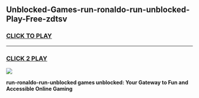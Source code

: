 
## Unblocked-Games-run-ronaldo-run-unblocked-Play-Free-zdtsv
<h3>
<a href="https://premium76.site?title=run-ronaldo-run-unblocked&ref=12A">CLICK TO PLAY</a></h3>
<hr>

<h3>
<a href="https://premium76.site?title=run-ronaldo-run-unblocked&ref=12A">CLICK 2 PLAY</a>
  
</h3>

<a href="https://premium76.site?title=run-ronaldo-run-unblocked&ref=12A"><img src="https://clearcache.store/games.png"></a>


**run-ronaldo-run-unblocked games unblocked: Your Gateway to Fun and Accessible Online Gaming**
